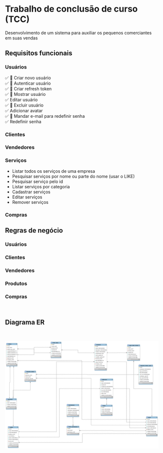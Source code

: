 # Trabalho de conclusão de curso (TCC)

Desenvolvimento de um sistema para auxiliar os pequenos comerciantes em suas vendas

## Requisitos funcionais

### Usuários

✅ 🧪 Criar novo usuário <br/>
✅ 🧪 Autenticar usuário <br/>
✅ 🧪 Criar refresh token <br/>
✅ 🧪 Mostrar usuário <br/>
✅ Editar usuário <br/>
✅ 🧪 Excluir usuário <br/>
✅ Adicionar avatar <br/>
✅ 🧪 Mandar e-mail para redefinir senha <br/>
✅ Redefinir senha <br/>
### Clientes

### Vendedores

### Serviços
- Listar todos os serviços de uma empresa
- Pesquisar serviços por nome ou parte do nome (usar o LIKE)
- Pesquisar serviço pelo id
- Listar serviços por categoria
- Cadastrar serviços
- Editar serviços
- Remover serviços

### Compras

## Regras de negócio

### Usuários

### Clientes

### Vendedores

### Produtos

### Compras

&nbsp;

## Diagrama ER

&nbsp;

![Diagrma ER](er-diagram.png)
